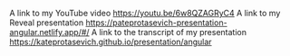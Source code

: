 A link to my YouTube video  https://youtu.be/6w8QZAGRyC4
A link to my Reveal presentation   https://pateprotasevich-presentation-angular.netlify.app/#/
A link to the transcript of my presentation https://kateprotasevich.github.io/presentation/angular
